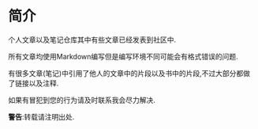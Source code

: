 # 简介

个人文章以及笔记仓库其中有些文章已经发表到社区中.

所有文章均使用Markdown编写但是编写环境不同可能会有格式错误的问题.

有很多文章(笔记)中引用了他人的文章中的片段以及书中的片段,不过大部分都做了链接以及注释.

如果有冒犯到您的行为请及时联系我会尽力解决.

**警告**:转载请注明出处.